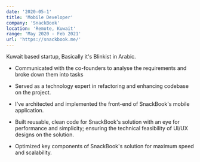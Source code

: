 ```yaml
---
date: '2020-05-1'
title: 'Mobile Developer'
company: 'SnackBook'
location: 'Remote, Kuwait'
range: 'May 2020 - Feb 2021'
url: 'https://snackbook.me/'
---
```


Kuwait based startup, Basically it's Blinkist in Arabic.

- Communicated with the co-founders to analyse the requirements and broke down them into tasks

- Served as a technology expert in refactoring and enhancing codebase on the project.

- I've architected and implemented the front-end of SnackBook's mobile application.

- Built reusable, clean code for SnackBook's solution with an eye for performance and simplicity; ensuring the technical feasibility of UI/UX designs on the solution.

- Optimized key components of SnackBook's solution for maximum speed and scalability.
